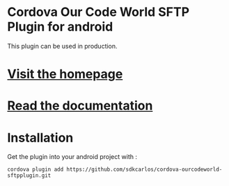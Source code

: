 # Cordova Our Code World SFTP Plugin for android

This plugin can be used in production.

# [Visit the homepage](https://sdkcarlos.github.io/sites/cordova/sftp-plugin.html)

# [Read the documentation](http://docs.ourcodeworld.com/projects/cordova-our-code-world-sftp-plugin)

# Installation

Get the plugin into your android project with :

```batch
cordova plugin add https://github.com/sdkcarlos/cordova-ourcodeworld-sftpplugin.git
```
